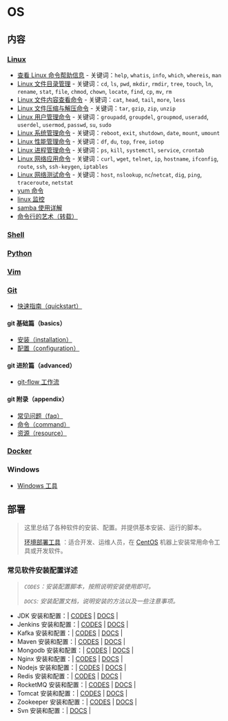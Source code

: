# OS

## 内容

### [Linux](docs/linux/README.md)

- [查看 Linux 命令帮助信息](docs/linux/01.查看Linux命令帮助信息.md) - 关键词：`help`, `whatis`, `info`, `which`, `whereis`, `man`
- [Linux 文件目录管理](docs/linux/02.Linux文件目录管理.md) - 关键词：`cd`, `ls`, `pwd`, `mkdir`, `rmdir`, `tree`, `touch`, `ln`, `rename`, `stat`, `file`, `chmod`, `chown`, `locate`, `find`, `cp`, `mv`, `rm`
- [Linux 文件内容查看命令](docs/linux/03.Linux文件内容查看编辑.md) - 关键词：`cat`, `head`, `tail`, `more`, `less`
- [Linux 文件压缩与解压命令](docs/linux/Linux文件压缩与解压命令.md) - 关键词：`tar`, `gzip`, `zip`, `unzip`
- [Linux 用户管理命令](docs/linux/Linux用户管理命令.md) - 关键词：`groupadd`, `groupdel`, `groupmod`, `useradd`, `userdel`, `usermod`, `passwd`, `su`, `sudo`
- [Linux 系统管理命令](docs/linux/Linux系统管理命令.md) - 关键词：`reboot`, `exit`, `shutdown`, `date`, `mount`, `umount`
- [Linux 性能管理命令](docs/linux/Linux性能管理命令.md) - 关键词：`df`, `du`, `top`, `free`, `iotop`
- [Linux 进程管理命令](docs/linux/Linux进程管理命令.md) - 关键词：`ps`, `kill`, `systemctl`, `service`, `crontab`
- [Linux 网络应用命令](docs/linux/Linux网络应用命令.md) - 关键词：`curl`, `wget`, `telnet`, `ip`, `hostname`, `ifconfig`, `route`, `ssh`, `ssh-keygen`, `iptables`
- [Linux 网络测试命令](docs/linux/Linux网络测试命令.md) - 关键词：`host`, `nslookup`, `nc`/`netcat`, `dig`, `ping`, `traceroute`, `netstat`
- [yum 命令](docs/linux/yum.md)
- [linux 监控](docs/linux/linux监控.md)
- [samba 使用详解](docs/linux/samba使用详解.md)
- [命令行的艺术（转载）](docs/linux/命令行的艺术.md)

### [Shell](docs/shell.md)

### [Python](docs/python.md)

### [Vim](docs/vim/README.md)

### [Git](docs/git/README.md)

- [快速指南（quickstart）](docs/git/git-quickstart.md)

#### git 基础篇（basics）

- [安装（installation）](docs/git/basics/git-installation.md)
- [配置（configuration）](docs/git/basics/git-configuration.md)

#### git 进阶篇（advanced）

- [git-flow 工作流](docs/git/advanced/git-flow.md)

#### git 附录（appendix）

- [常见问题（faq）](docs/git/appendix/git-faq.md)
- [命令（command）](docs/git/appendix/git-command.md)
- [资源（resource）](docs/git/appendix/git-resource.md)

### [Docker](docs/docker/README.md)

### Windows

- [Windows 工具](docs/windows/Windows工具.md)

## 部署

> 这里总结了各种软件的安装、配置。并提供基本安装、运行的脚本。
>
> [环境部署工具](codes/deploy/README.md) ：适合开发、运维人员，在 [CentOS](https://www.centos.org/) 机器上安装常用命令工具或开发软件。

### 常见软件安装配置详述

> _`CODES`：安装配置脚本，按照说明安装使用即可。_
>
> _`DOCS`: 安装配置文档，说明安装的方法以及一些注意事项。_

- JDK 安装和配置：| [CODES](codes/deploy/tool/jdk) | [DOCS](docs/deploy/tool/jdk/install-jdk.md) |
- Jenkins 安装和配置：| [CODES](codes/deploy/tool/jenkins) | [DOCS](docs/deploy/tool/mongodb/install-jenkins.md) |
- Kafka 安装和配置：| [CODES](codes/deploy/tool/kafka) | [DOCS](docs/deploy/tool/kafka/install-kafka.md) |
- Maven 安装和配置：| [CODES](codes/deploy/tool/maven) | [DOCS](docs/deploy/tool/maven/install-maven.md) |
- Mongodb 安装和配置：| [CODES](codes/deploy/tool/mongodb) | [DOCS](docs/deploy/tool/mongodb/install-mongodb.md) |
- Nginx 安装和配置：| [CODES](codes/deploy/tool/nginx) | [DOCS](docs/deploy/tool/nginx/install-nginx.md) |
- Nodejs 安装和配置：| [CODES](codes/deploy/tool/nodejs) | [DOCS](docs/deploy/tool/nodejs/install-nodejs.md) |
- Redis 安装和配置：| [CODES](codes/deploy/tool/redis) | [DOCS](docs/deploy/tool/redis/install-redis.md) |
- RocketMQ 安装和配置：| [CODES](codes/deploy/tool/rocketmq) | [DOCS](docs/deploy/tool/rocketmq/install-rocketmq.md) |
- Tomcat 安装和配置：| [CODES](codes/deploy/tool/tomcat) | [DOCS](docs/deploy/tool/tomcat/install-tomcat.md) |
- Zookeeper 安装和配置：| [CODES](codes/deploy/tool/zookeeper) | [DOCS](docs/deploy/tool/zookeeper/install-zookeeper.md) |
- Svn 安装和配置：| [DOCS](docs/deploy/tool/svn/install-svn.md) |
